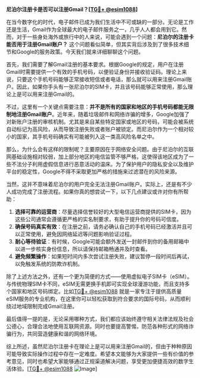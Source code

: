 **尼泊尔注册卡是否可以注册Gmail？[[TG💪+ @esim1088](https://t.me/s/esim1088)]**

在当今数字化的时代，电子邮件已成为我们生活中不可或缺的一部分。无论是工作还是生活，Gmail作为全球最大的电子邮件服务之一，几乎人人都会用到它。然而，对于一些身处海外或旅行中的人来说，可能会遇到一个问题：**尼泊尔的注册卡能否用于注册Gmail账户？** 这个问题看似简单，但其实背后涉及到了很多技术细节和Google的服务政策。今天我们就来详细聊聊这个问题。

首先，我们需要了解Gmail注册的基本要求。根据Google的规定，用户在注册Gmail时需要提供一个有效的手机号码，以便验证身份并接收验证码。理论上来说，只要这个手机号码能够正常接收短信或者电话，那么就可以用来注册Gmail账户。因此，如果你手头有一张尼泊尔的SIM卡，并且该号码能够正常使用，那么理论上是可以用来注册Gmail的。

不过，这里有一个关键点需要注意：**并不是所有的国家和地区的手机号码都能无限制地注册Gmail账户**。近年来，随着垃圾邮件和网络诈骗的增多，Google加强了对新账户注册的审核机制。尤其是来自某些特定国家或地区的号码，可能会被系统自动标记为高风险，从而导致注册失败或者账户被锁定。而尼泊尔作为一个相对较小的国家，其手机号码确实有可能被列入这一类高风险名单之中。

那么，为什么会有这样的限制呢？主要原因在于网络安全问题。由于尼泊尔的互联网基础设施相对较弱，加上部分地区的电信监管不够严格，这使得该地区成为了一些不法分子利用虚假信息进行恶意活动的温床。为了保护用户的隐私安全以及维护平台的稳定性，Google不得不采取更加严格的措施来过滤潜在的风险来源。

当然，这并不意味着尼泊尔的用户完全无法注册Gmail账户。实际上，还是有不少人成功完成了注册流程。如果你真的想尝试一下，以下几点建议或许对你有所帮助：

1. **选择可靠的运营商**：尽量选择信誉较好的大型电信运营商提供的SIM卡，因为这些公司通常会遵循更严格的实名制要求，有助于提升你的号码可信度。
2. **确保号码真实有效**：在注册之前，请务必确认自己的手机号码已经激活并且可以正常使用，避免因网络延迟等问题影响验证过程。
3. **耐心等待验证**：有时候，Google可能会额外发送一封邮件到你的备用邮箱中以进一步核实身份信息，所以请保持邮箱畅通并及时查看。
4. **避免频繁操作**：如果短时间内多次尝试注册失败，建议暂停一段时间后再试，以免触发系统的防欺诈机制。

除了上述方法之外，还有一个更为简便的方式——使用虚拟电子SIM卡（eSIM）。与传统物理SIM卡不同，eSIM无需更换手机即可实现全球漫游功能，而且支持多个国家和地区号码绑定。比如[TG💪+ @esim1088](https://t.me/s/esim1088) 就是一家专注于提供高质量eSIM服务的专业机构，在这里你可以轻松获取到符合要求的国际号码，从而顺利绕过地域限制完成Gmail注册。

最后值得一提的是，无论采用哪种方式，我们都应该始终遵守相关法律法规及社会公德心，合理合法地使用互联网资源。同时也要提高警惕，防范各种形式的网络诈骗行为，共同营造健康和谐的网络环境。

综上所述，虽然尼泊尔注册卡在理论上是可以用来注册Gmail的，但由于种种原因可能导致实际操作过程中存在一定难度。希望本文能够为大家提供一些有价值的参考意见，同时也希望大家能够通过正规渠道解决问题，享受更加便捷高效的数字生活体验。[[TG💪+ @esim1088](https://t.me/s/esim1088) ![Image](https://i.postimg.cc/4NQfJmqS/Snipaste-2025-05-13-00-14-12.png)]